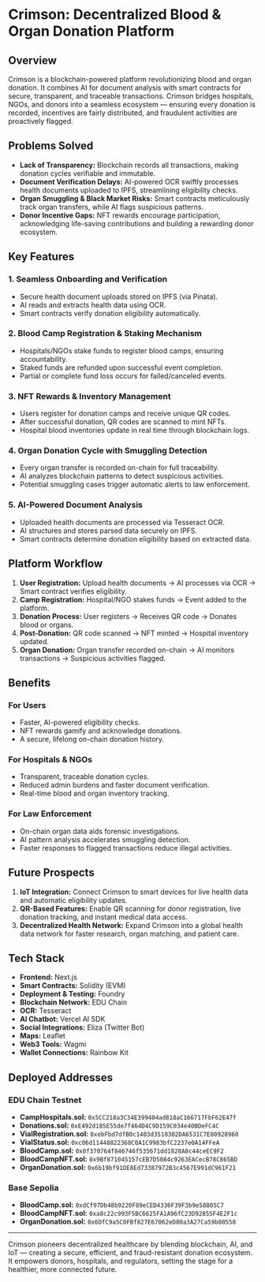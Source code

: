 # Crimson: Decentralized Blood & Organ Donation Platform

## Overview

Crimson is a blockchain-powered platform revolutionizing blood and organ donation. It combines AI for document analysis with smart contracts for secure, transparent, and traceable transactions. Crimson bridges hospitals, NGOs, and donors into a seamless ecosystem — ensuring every donation is recorded, incentives are fairly distributed, and fraudulent activities are proactively flagged.

## Problems Solved

- **Lack of Transparency:** Blockchain records all transactions, making donation cycles verifiable and immutable.
- **Document Verification Delays:** AI-powered OCR swiftly processes health documents uploaded to IPFS, streamlining eligibility checks.
- **Organ Smuggling & Black Market Risks:** Smart contracts meticulously track organ transfers, while AI flags suspicious patterns.
- **Donor Incentive Gaps:** NFT rewards encourage participation, acknowledging life-saving contributions and building a rewarding donor ecosystem.

## Key Features

### 1. Seamless Onboarding and Verification
- Secure health document uploads stored on IPFS (via Pinata).
- AI reads and extracts health data using OCR.
- Smart contracts verify donation eligibility automatically.

### 2. Blood Camp Registration & Staking Mechanism
- Hospitals/NGOs stake funds to register blood camps, ensuring accountability.
- Staked funds are refunded upon successful event completion.
- Partial or complete fund loss occurs for failed/canceled events.

### 3. NFT Rewards & Inventory Management
- Users register for donation camps and receive unique QR codes.
- After successful donation, QR codes are scanned to mint NFTs.
- Hospital blood inventories update in real time through blockchain logs.

### 4. Organ Donation Cycle with Smuggling Detection
- Every organ transfer is recorded on-chain for full traceability.
- AI analyzes blockchain patterns to detect suspicious activities.
- Potential smuggling cases trigger automatic alerts to law enforcement.

### 5. AI-Powered Document Analysis
- Uploaded health documents are processed via Tesseract OCR.
- AI structures and stores parsed data securely on IPFS.
- Smart contracts determine donation eligibility based on extracted data.

## Platform Workflow

1. **User Registration:** Upload health documents → AI processes via OCR → Smart contract verifies eligibility.
2. **Camp Registration:** Hospital/NGO stakes funds → Event added to the platform.
3. **Donation Process:** User registers → Receives QR code → Donates blood or organs.
4. **Post-Donation:** QR code scanned → NFT minted → Hospital inventory updated.
5. **Organ Donation:** Organ transfer recorded on-chain → AI monitors transactions → Suspicious activities flagged.

## Benefits

### For Users
- Faster, AI-powered eligibility checks.
- NFT rewards gamify and acknowledge donations.
- A secure, lifelong on-chain donation history.

### For Hospitals & NGOs
- Transparent, traceable donation cycles.
- Reduced admin burdens and faster document verification.
- Real-time blood and organ inventory tracking.

### For Law Enforcement
- On-chain organ data aids forensic investigations.
- AI pattern analysis accelerates smuggling detection.
- Faster responses to flagged transactions reduce illegal activities.

## Future Prospects

1. **IoT Integration:** Connect Crimson to smart devices for live health data and automatic eligibility updates.
2. **QR-Based Features:** Enable QR scanning for donor registration, live donation tracking, and instant medical data access.
3. **Decentralized Health Network:** Expand Crimson into a global health data network for faster research, organ matching, and patient care.

## Tech Stack

- **Frontend:** Next.js
- **Smart Contracts:** Solidity (EVM)
- **Deployment & Testing:** Foundry
- **Blockchain Network:** EDU Chain
- **OCR:** Tesseract
- **AI Chatbot:** Vercel AI SDK
- **Social Integrations:** Eliza (Twitter Bot)
- **Maps:** Leaflet
- **Web3 Tools:** Wagmi
- **Wallet Connections:** Rainbow Kit

## Deployed Addresses

### EDU Chain Testnet
- **CampHospitals.sol:** `0x5CC218a3C34E399404ad818aC166717FbF62E47f`
- **Donations.sol:** `0xE492d185E55de7f464D4C9D159C034e40BDeFC4C`
- **VialRegistration.sol:** `0xebFbd7dfB0c1403d3518302DA6531C7E80928960`
- **VialStatus.sol:** `0xc06d11448822368C0A1C9983bfC2237e0A14FFeA`
- **BloodCamp.sol:** `0x0f370764f846746f535671dd1828A8c44ceEC9F2`
- **BloodCampNFT.sol:** `0x9Bf871045157cEB7D5084c9263EACecB78C865BD`
- **OrganDonation.sol:** `0x6b19bf91DE8Ed73387972B3c4567E991dC961F21`

### Base Sepolia
- **BloodCamp.sol:** `0xdCf97Db48b9220F89eCED4336F39F3b9e58805C7`
- **BloodCampNFT.sol:** `0xa8c22c993F5BC6625FA1A96fC23D92855F4E2F1c`
- **OrganDonation.sol:** `0x6DfC9a5C0FBf827E67062eD80a3A27Ca59b80558`

---

Crimson pioneers decentralized healthcare by blending blockchain, AI, and IoT — creating a secure, efficient, and fraud-resistant donation ecosystem. It empowers donors, hospitals, and regulators, setting the stage for a healthier, more connected future.
